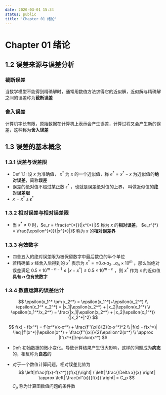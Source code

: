 ```yaml
---
date: 2020-03-01 15:34
status: public
title: 'Chapter 01 绪论'
---
```


# Chapter 01 绪论

## 1.2 误差来源与误差分析

### 截断误差

当数学模型不能得到精确解时，通常用数值方法求得它的近似解，近似解与精确解之间的误差称为**截断误差**

### 舍入误差

计算机字长有限，原始数据在计算机上表示会产生误差，计算过程又会产生新的误差，这种称为**舍入误差**



## 1.3 误差的基本概念

### 1.3.1 误差与误差限

* Def 1.1: 设 $x$ 为准确值， $x^{*}$ 为 $x$ 的一个近似值，称 $e^{*} = x^{*} - x$ 为近似值的**绝对误差**，简称**误差**
* 误差的绝对值不超过某正数 $\epsilon^{*}$ ，也就是误差绝对值的上界，  叫做近似值的**绝对误差限**
* $x = x^{*} \pm \epsilon^{*}$



### 1.3.2 相对误差与相对误差限

* 当 $x^{*}\neq 0$ 时，$e_r = \frac{e^{*}}{|x^{*}|}$  称为 $x$ 的**相对误差**， $e_r^{*} = \frac{\epsilon^{*}}{|x^{*}|}$ 称为 $x$ 的**相对误差界**



### 1.3.3 有效数字

* 四舍五入的绝对误差限为被保留数字中最后数位的半个单位
* 若精确值 $x$ 经舍入后得到的 $x^*$ 表示为 $x^{*}=\pm 0.a_1a_2...a_n \times 10^{m}$ ，那么当绝对误差满足 $0.5 \times 10^{m-n-1} \leq |x-x^{*}| \leq 0.5 \times 10^{m-n}$ ，则 $x^{*}$ 作为 $x$ 的近似值**具有 $n$ 位有效数字**



### 1.3.4 数值运算的误差估计


$$
\epsilon(x_1^* \pm x_2^*) = \epsilon(x_1^*)+\epsilon(x_2^*) \\
\epsilon(x_1^* x_2^*) = |x_1|\epsilon(x_2^*) + |x_2|\epsilon(x_1^*) \\
\epsilon(x_1^*/x_2^*) = \frac{|x_1|\epsilon(x_2^*) + |x_2|\epsilon(x_1^*)}{|x_2^*|^2}
$$

$$
f(x) - f(x^*) = f'(x^*)(x-x^*) + \frac{f''(\xi)}{2}(x-x^*)^2 \\
|f(x) - f(x^*)| \leq |f'(x^*)|\epsilon(x^*) + \frac{f''(\xi)}{2}\epsilon^2(x^*) \\
\approx |f'(x^*)|\epsilon(x^*)
$$


* Def: 初始数据的微小变化。导致计算结果产生很大影响，这样的问题成为**病态**的，相反称为**良态**的

* 对于一个数值计算问题，相对误差比值为
  $$
  \left|\frac{f(x)-f(x^*)}{f(x)}\right| / \left| \frac{\Delta x}{x} \right| \approx \left| \frac{xf'(x)}{f(x)} \right| = C_p 
  $$
  $C_p$ 称为计算函数值问题的条件数